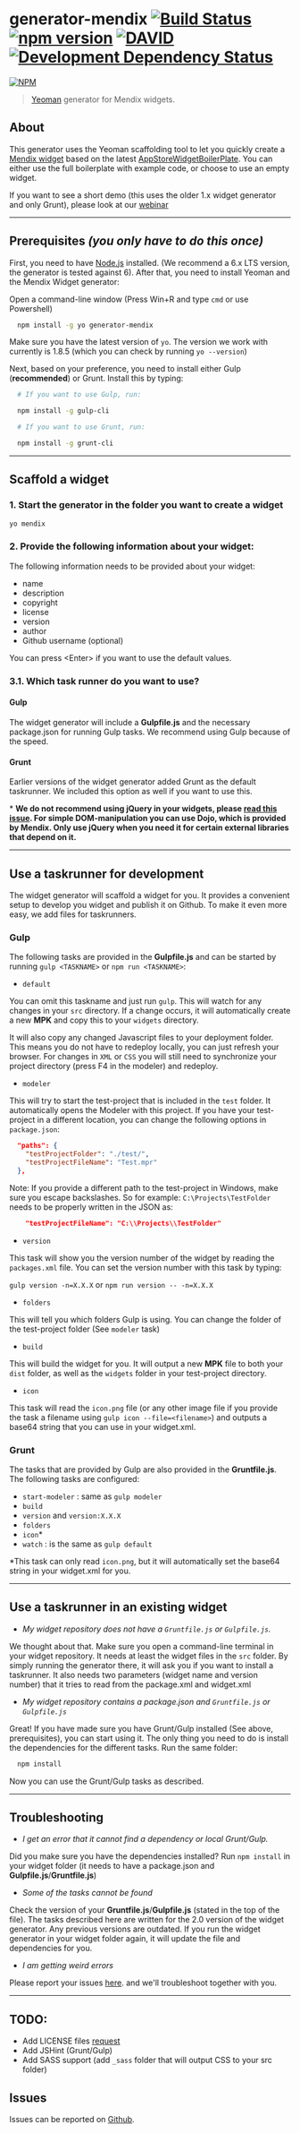 # generator-mendix [![Build Status](https://secure.travis-ci.org/mendix/generator-mendix.png?branch=master)](https://travis-ci.org/mendix/generator-mendix) [![npm version](https://badge.fury.io/js/generator-mendix.svg)](http://badge.fury.io/js/generator-mendix) [![DAVID](https://david-dm.org/mendix/generator-mendix.svg)](https://david-dm.org/mendix/generator-mendix) [![Development Dependency Status](https://david-dm.org/mendix/generator-mendix/dev-status.svg?theme=shields.io)](https://david-dm.org/mendix/generator-mendix#info=devDependencies)

[![NPM](https://nodei.co/npm/generator-mendix.svg?downloads=true&stars=true)](https://nodei.co/npm/generator-mendix/)

> [Yeoman](http://yeoman.io) generator for Mendix widgets.

## About

This generator uses the Yeoman scaffolding tool to let you quickly create a [Mendix widget](https://world.mendix.com/display/public/howto50/Custom+Widget+Development) based on the latest [AppStoreWidgetBoilerPlate](https://github.com/mendix/AppStoreWidgetBoilerplate). You can either use the full boilerplate with example code, or choose to use an empty widget.

If you want to see a short demo (this uses the older 1.x widget generator and only Grunt), please look at our [webinar](http://ww2.mendix.com/expert-webinar-developing-widgets.html)

---

## Prerequisites _(you only have to do this once)_

First, you need to have [Node.js](https://nodejs.org/en/) installed. (We recommend a 6.x LTS version, the generator is tested against 6). After that, you need to install Yeoman and the Mendix Widget generator:

Open a command-line window (Press Win+R and type ``cmd`` or use Powershell)

```bash
  npm install -g yo generator-mendix
```

Make sure you have the latest version of ``yo``. The version we work with currently is 1.8.5 (which you can check by running ``yo --version``)

Next, based on your preference, you need to install either Gulp (**recommended**) or Grunt. Install this by typing:

```bash
  # If you want to use Gulp, run:

  npm install -g gulp-cli

  # If you want to use Grunt, run:

  npm install -g grunt-cli

```

---

## Scaffold a widget

### 1. Start the generator in the folder you want to create a widget

```bash
yo mendix
```

### 2. Provide the following information about your widget:

The following information needs to be provided about your widget:

* name
* description
* copyright
* license
* version
* author
* Github username (optional)

You can press \<Enter\> if you want to use the default values.

### 3.1. Which task runner do you want to use?

#### Gulp

The widget generator will include a **Gulpfile.js** and the necessary package.json for running Gulp tasks. We recommend using Gulp because of the speed.

#### Grunt

Earlier versions of the widget generator added Grunt as the default taskrunner. We included this option as well if you want to use this.

\* **We do not recommend using jQuery in your widgets, please [read this issue](https://github.com/mendix/AppStoreWidgetBoilerplate/issues/38). For simple DOM-manipulation you can use Dojo, which is provided by Mendix. Only use jQuery when you need it for certain external libraries that depend on it.**

---

## Use a taskrunner for development

The widget generator will scaffold a widget for you. It provides a convenient setup to develop you widget and publish it on Github. To make it even more easy, we add files for taskrunners.


### Gulp

The following tasks are provided in the **Gulpfile.js** and can be started by running ``gulp <TASKNAME>`` or ``npm run <TASKNAME>``:

* ``default``

You can omit this taskname and just run ``gulp``. This will watch for any changes in your ``src`` directory. If a change occurs, it will automatically create a new **MPK** and copy this to your ``widgets`` directory.

It will also copy any changed Javascript files to your deployment folder. This means you do not have to redeploy locally, you can just refresh your browser. For changes in ``XML`` or ``CSS`` you will still need to synchronize your project directory (press F4 in the modeler) and redeploy.

* ``modeler``

This will try to start the test-project that is included in the ``test`` folder. It automatically opens the Modeler with this project. If you have your test-project in a different location, you can change the following options in ``package.json``:

```json
  "paths": {
    "testProjectFolder": "./test/",
    "testProjectFileName": "Test.mpr"
  },
```

Note: If you provide a different path to the test-project in Windows, make sure you escape backslashes. So for example: ```C:\Projects\TestFolder``` needs to be properly written in the JSON as:

```json
    "testProjectFileName": "C:\\Projects\\TestFolder"
```

* ``version``

This task will show you the version number of the widget by reading the ``packages.xml`` file. You can set the version number with this task by typing:

``gulp version -n=X.X.X`` or ``npm run version -- -n=X.X.X``

* ``folders``

This will tell you which folders Gulp is using. You can change the folder of the test-project folder (See ``modeler`` task)

* ``build``

This will build the widget for you. It will output a new **MPK** file to both your ``dist`` folder, as well as the ``widgets`` folder in your test-project directory.

* ``icon``

This task will read the ``icon.png`` file (or any other image file if you provide the task a filename using ``gulp icon --file=<filename>``) and outputs a base64 string that you can use in your widget.xml.


### Grunt

The tasks that are provided by Gulp are also provided in the **Gruntfile.js**. The following tasks are configured:

* ``start-modeler`` : same as ``gulp modeler``
* ``build``
* ``version`` and ``version:X.X.X``
* ``folders``
* ``icon``*
* ``watch`` : is the same as ``gulp default``

\*This task can only read ``icon.png``, but it will automatically set the base64 string in your widget.xml for you.

---

## Use a taskrunner in an existing widget

* _My widget repository does not have a ``Gruntfile.js`` or ``Gulpfile.js``._

We thought about that. Make sure you open a command-line terminal in your widget repository. It needs at least the widget files in the ``src`` folder. By simply running the generator there, it will ask you if you want to install a taskrunner. It also needs two parameters (widget name and version number) that it tries to read from the package.xml and widget.xml

* _My widget repository contains a package.json and ``Gruntfile.js`` or ``Gulpfile.js``_

Great! If you have made sure you have Grunt/Gulp installed (See above, prerequisites), you can start using it. The only thing you need to do is install the dependencies for the different tasks. Run the same folder:

```bash
  npm install
```

Now you can use the Grunt/Gulp tasks as described.

---

## Troubleshooting

* _I get an error that it cannot find a dependency or local Grunt/Gulp._

Did you make sure you have the dependencies installed? Run ``npm install`` in your widget folder (it needs to have a package.json and **Gulpfile.js**/**Gruntfile.js**)

* _Some of the tasks cannot be found_

Check the version of your **Gruntfile.js**/**Gulpfile.js** (stated in the top of the file). The tasks described here are written for the 2.0 version of the widget generator. Any previous versions are outdated. If you run the widget generator in your widget folder again, it will update the file and dependencies for you.

* _I am getting weird errors_

Please report your issues [here](https://github.com/mendix/generator-mendix/issues). and we'll troubleshoot together with you.

---

## TODO:

* Add LICENSE files [request](https://github.com/mendix/generator-mendix/issues/19)
* Add JSHint (Grunt/Gulp)
* Add SASS support (add ``_sass`` folder that will output CSS to your src folder)

## Issues

Issues can be reported on [Github](https://github.com/mendix/generator-mendix/issues).
